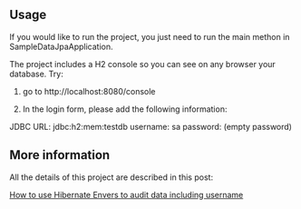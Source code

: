 <h2> Usage </h2>
If you would like to run the project, you just need to run the main methon in SampleDataJpaApplication.

The project includes a H2 console so you can see on any browser your database. Try:

1) go to http://localhost:8080/console

2) In the login form, please add the following information:

JDBC URL: jdbc:h2:mem:testdb
username: sa
password:
(empty password)

<h2> More information </h2>

All the details of this project are described in this post:

<a href="http://ignaciosuay.com/how-to-use-hibernate-envers-to-audit-data-including-username/">How to use Hibernate Envers to audit data including username </a>